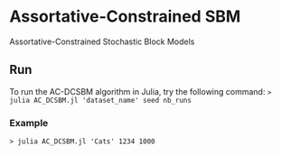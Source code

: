 # Assortative-Constrained SBM
Assortative-Constrained Stochastic Block Models

## Run

To run the AC-DCSBM algorithm in Julia, try the following command:
`> julia AC_DCSBM.jl 'dataset_name' seed nb_runs`

### Example
`> julia AC_DCSBM.jl 'Cats' 1234 1000`
